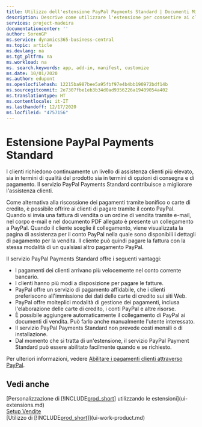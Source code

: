 ```yaml
---
title: Utilizzo dell'estensione PayPal Payments Standard | Documenti Microsoft
description: Descrive come utilizzare l'estensione per consentire ai clienti di eseguire pagamenti con PayPal.
services: project-madeira
documentationcenter: ''
author: SorenGP
ms.service: dynamics365-business-central
ms.topic: article
ms.devlang: na
ms.tgt_pltfrm: na
ms.workload: na
ms. search.keywords: app, add-in, manifest, customize
ms.date: 10/01/2020
ms.author: edupont
ms.openlocfilehash: 12215ba987bee5a95fbf97e4b4bb190972bdf14b
ms.sourcegitcommit: 2e7307fbe1eb3b34d0ad9356226a19409054a402
ms.translationtype: HT
ms.contentlocale: it-IT
ms.lasthandoff: 12/17/2020
ms.locfileid: "4757156"
---
```

# <a name="the-paypal-payments-standard-extension"></a>Estensione PayPal Payments Standard
I clienti richiedono continuamente un livello di assistenza clienti più elevato, sia in termini di qualità del prodotto sia in termini di opzioni di consegna e di pagamento. Il servizio PayPal Payments Standard contribuisce a migliorare l'assistenza clienti.

Come alternativa alla riscossione dei pagamenti tramite bonifico o carte di credito, è possibile offrire ai clienti di pagare tramite il conto PayPal. Quando si invia una fattura di vendita o un ordine di vendita tramite e-mail, nel corpo e-mail e nel documento PDF allegato è presente un collegamento a PayPal. Quando il cliente sceglie il collegamento, viene visualizzata la pagina di assistenza per il conto PayPal nella quale sono disponibili i dettagli di pagamento per la vendita. Il cliente può quindi pagare la fattura con la stessa modalità di un qualsiasi altro pagamento PayPal.

Il servizio PayPal Payments Standard offre i seguenti vantaggi:

* I pagamenti dei clienti arrivano più velocemente nel conto corrente bancario.
* I clienti hanno più modi a disposizione per pagare le fatture.
* PayPal offre un servizio di pagamento affidabile, che i clienti preferiscono all'immissione dei dati delle carte di credito sui siti Web.
* PayPal offre molteplici modalità di gestione dei pagamenti, inclusa l'elaborazione delle carte di credito, i conti PayPal e altre risorse.
* È possibile aggiungere automaticamente il collegamento di PayPal ai documenti di vendita. Può farlo anche manualmente l'utente interessato.
* Il servizio PayPal Payments Standard non prevede costi mensili o di installazione.
* Dal momento che si tratta di un'estensione, il servizio PayPal Payment Standard può essere abilitato facilmente quando e se richiesto.  

Per ulteriori informazioni, vedere [Abilitare i pagamenti clienti attraverso PayPal](sales-how-enable-payment-service-extensions.md).

## <a name="see-also"></a>Vedi anche
[Personalizzazione di [!INCLUDE[prod_short](includes/prod_short.md)] utilizzando le estensioni](ui-extensions.md)  
[Setup Vendite](sales-setup-sales.md)  
[Utilizzo di [!INCLUDE[prod_short](includes/prod_short.md)]](ui-work-product.md)
